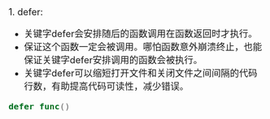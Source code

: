 <font size=4>
1. defer:<br>

- 关键字defer会安排随后的函数调用在函数返回时才执行。
- 保证这个函数一定会被调用。哪怕函数意外崩溃终止，也能保证关键字defer安排调用的函数会被执行。
- 关键字defer可以缩短打开文件和关闭文件之间间隔的代码行数，有助提高代码可读性，减少错误。

```go
defer func()
```


